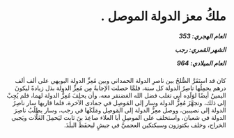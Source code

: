 <h1 dir="rtl">ملكُ معز الدولة الموصل .</h1>

<h5 dir="rtl">العام الهجري:  353

الشهر القمري: رجب

العام الميلادي: 964</h5>

<p dir="rtl">كان قد استَقَرَّ الصُّلحُ بين ناصرِ الدولة الحمداني وبين مُعِزِّ الدولة البويهي على ألف ألف درهم يحمِلُها ناصِرُ الدولة كل سنة، فلمَّا حصلت الإجابةُ مِن مُعِزِّ الدولة بذل زيادةً ليكونَ اليمينُ أيضًا لوَلَدِه أبي تغلب فضل الله الغضنفر معه، وأن يحلِفَ مُعِزُّ الدولة لهما، فلم يُجِبْ إلى ذلك، وتجهَّزَ مُعِزُّ الدولة وسار إلى المَوصِل في جمادى الآخرة، فلما قاربها سار ناصِرُ الدولة إلى نصيبين، ووصل معِزُّ الدولة إلى المَوصِل ومَلَكَها في رجب، وسار يطلُبُ ناصِرَ الدولة في شعبان، واستخلف على الموصِلِ أبا العلاء صاعِدَ بنَ ثابت ليَحمِلَ الغَلَّات ويَجبي الخراج، وخلف بكتوزون وسبكتكين العجميَّ في جيشٍ ليحفَظَ البلَدَ.</p></br>

